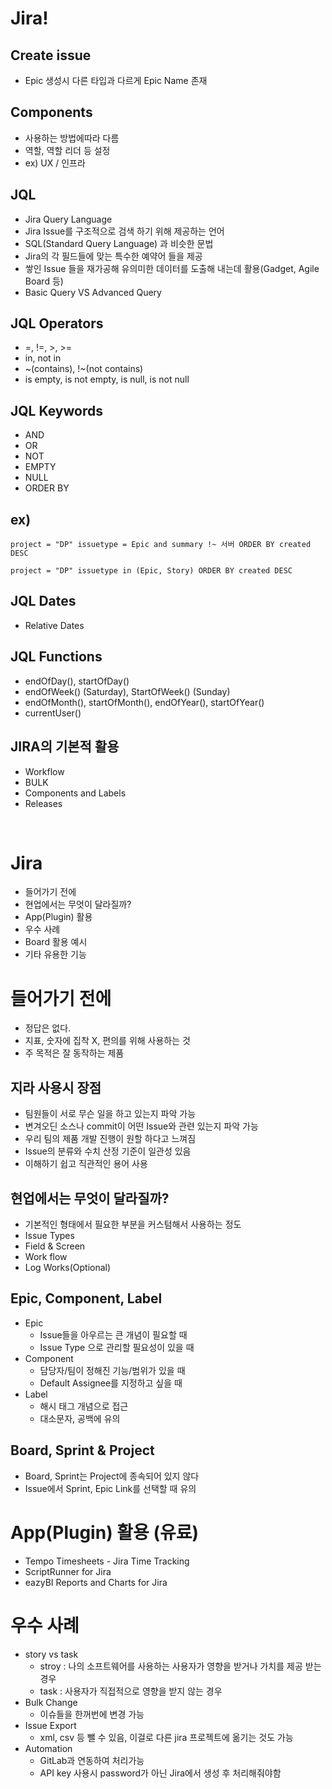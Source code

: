 # Jira!

## Create issue
- Epic 생성시 다른 타입과 다르게 Epic Name 존재

## Components
- 사용하는 방법에따라 다름
- 역할, 역할 리더 등 설정
- ex) UX / 인프라

## JQL
- Jira Query Language
- Jira Issue를 구조적으로 검색 하기 위해 제공하는 언어
- SQL(Standard Query Language) 과 비슷한 문법
- Jira의 각 필드들에 맞는 특수한 예약어 들을 제공
- 쌓인 Issue 들을 재가공해 유의미한 데이터를 도출해 내는데 활용(Gadget, Agile Board 등)
- Basic Query VS Advanced Query

## JQL Operators
- =, !=, >, >=
- in, not in
- ~(contains), !~(not contains)
- is empty, is not empty, is null, is not null

## JQL Keywords
- AND
- OR
- NOT
- EMPTY
- NULL
- ORDER BY

## ex)
```JQL
project = "DP" issuetype = Epic and summary !~ 서버 ORDER BY created DESC

project = "DP" issuetype in (Epic, Story) ORDER BY created DESC
```

## JQL Dates
- Relative Dates

## JQL Functions
- endOfDay(), startOfDay()
- endOfWeek() (Saturday), StartOfWeek() (Sunday)
- endOfMonth(), startOfMonth(), endOfYear(), startOfYear()
- currentUser()

## JIRA의 기본적 활용
- Workflow
- BULK
- Components and Labels
- Releases

<br>

# Jira
- 들어가기 전에
- 현업에서는 무엇이 달라질까?
- App(Plugin) 활용
- 우수 사례
- Board 활용 예시
- 기타 유용한 기능

# 들어가기 전에
- 정답은 없다.
- 지표, 숫자에 집착 X, 편의를 위해 사용하는 것
- 주 목적은 잘 동작하는 제품

## 지라 사용시 장점
- 팀원들이 서로 무슨 일을 하고 있는지 파악 가능
- 변겨오딘 소스나 commit이 어떤 Issue와 관련 있는지 파악 가능
- 우리 팀의 제품 개발 진행이 원할 하다고 느껴짐
- Issue의 분류와 수치 산정 기준이 일관성 있음
- 이해하기 쉽고 직관적인 용어 사용

## 현업에서는 무엇이 달라질까?
- 기본적인 형태에서 필요한 부분을 커스텀해서 사용하는 정도
- Issue Types
- Field & Screen
- Work flow
- Log Works(Optional)

## Epic, Component, Label
- Epic
  - Issue들을 아우르는 큰 개념이 필요할 때
  - Issue Type 으로 관리할 필요성이 있을 때
- Component
  - 담당자/팀이 정해진 기능/범위가 있을 때
  - Default Assignee를 지정하고 싶을 때
- Label
  - 해시 태그 개념으로 접근
  - 대소문자, 공백에 유의

## Board, Sprint & Project
- Board, Sprint는 Project에 종속되어 있지 않다
- Issue에서 Sprint, Epic Link를 선택할 때 유의

# App(Plugin) 활용 (유료)
- Tempo Timesheets - Jira Time Tracking
- ScriptRunner for Jira
- eazyBI Reports and Charts for Jira

# 우수 사례
- story vs task
  - stroy : 나의 소프트웨어를 사용하는 사용자가 영향을 받거나 가치를 제공 받는 경우
  - task : 사용자가 직접적으로 영향을 받지 않는 경우
- Bulk Change
  - 이슈들을 한꺼번에 변경 가능
- Issue Export
  - xml, csv 등 뺄 수 있음, 이걸로 다른 jira 프로젝트에 옮기는 것도 가능
- Automation
  - GitLab과 연동하여 처리가능
  - API key 사용시 password가 아닌 Jira에서 생성 후 처리해줘야함